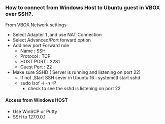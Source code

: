 ### How to connect from Windows Host to Ubuntu guest in VBOX over SSH?.
From VBOX Network settings
  * Select Adapter 1 ,and use NAT Connection
  * Select Advanced/Port forward option
  * Add new port Forward rule
    * Name : SSH
    * Protocol : TCP
    * HOST PORT  : 2281
    * Guest Port : 22
   * Make sure SSHD ( Server is running and listening on port 22)
     * If not ,Start SSH sever in Ubuntu 16 : systemctl start sshd
     * sudo lsof  -i -n -P
        * check to see the sshd is listening on port 22

#### Access from Windows HOST 
  * Use WinSCP or Putty
  * SSH  to 127.0.0.1 
